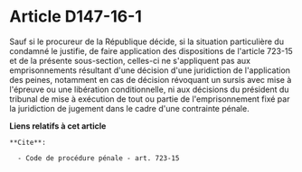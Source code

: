 # Article D147-16-1

Sauf si le procureur de la République décide, si la situation particulière du condamné le justifie, de faire application des
dispositions de l'article 723-15 et de la présente sous-section, celles-ci ne s'appliquent pas aux emprisonnements résultant
d'une décision d'une juridiction de l'application des peines, notamment en cas de décision révoquant un sursis avec mise à
l'épreuve ou une libération conditionnelle, ni aux décisions du président du tribunal de mise à exécution de tout ou partie
de l'emprisonnement fixé par la juridiction de jugement dans le cadre d'une contrainte pénale.

**Liens relatifs à cet article**

	**Cite**:

	  - Code de procédure pénale - art. 723-15
